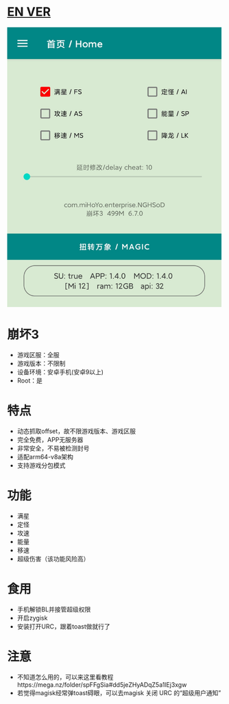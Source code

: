 # [EN VER](README_en.md)  
  
<img src="img/1.png" width="500px">


# 崩坏3
* 游戏区服：全服
* 游戏版本：不限制
* 设备环境：安卓手机(安卓9以上)
* Root：是

# 特点
* 动态抓取offset，故不限游戏版本、游戏区服
* 完全免费，APP无服务器
* 非常安全，不易被检测封号
* 适配arm64-v8a架构
* 支持游戏分包模式

# 功能
* 满星
* 定怪
* 攻速
* 能量
* 移速
* 超级伤害（该功能风险高）

# 食用
* 手机解锁BL并接管超级权限
* 开启zygisk
* 安装打开URC，跟着toast做就行了


# 注意
* 不知道怎么用的，可以来这里看教程https://mega.nz/folder/spFFgSia#dd5jeZHyADqZ5a1lEj3xgw
* 若觉得magisk经常弹toast碍眼，可以去magisk 关闭 URC 的“超级用户通知”

